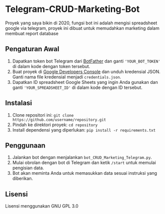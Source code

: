 # Telegram-CRUD-Marketing-Bot
Proyek yang saya bikin di 2020, fungsi bot ini adalah mengisi spreadsheet google via telegram, proyek ini dibuat untuk memudahkan marketing dalam membuat report database

## Pengaturan Awal

1. Dapatkan token bot Telegram dari [BotFather](https://core.telegram.org/bots#botfather) dan ganti `'YOUR_BOT_TOKEN'` di dalam kode dengan token tersebut.
2. Buat proyek di [Google Developers Console](https://console.developers.google.com/) dan unduh kredensial JSON. Ganti nama file kredensial menjadi `credentials.json`.
3. Dapatkan ID spreadsheet Google Sheets yang ingin Anda gunakan dan ganti `'YOUR_SPREADSHEET_ID'` di dalam kode dengan ID tersebut.

## Instalasi

1. Clone repositori ini: `git clone https://github.com/username/repository.git`
2. Pindah ke direktori proyek: `cd repository`
3. Install dependensi yang diperlukan: `pip install -r requirements.txt`

## Penggunaan

1. Jalankan bot dengan menjalankan `bot_CRUD_Marketing_Telegram.py`.
2. Mulai obrolan dengan bot di Telegram dan ketik `/start` untuk memulai pengisian data.
3. Bot akan meminta Anda untuk memasukkan data sesuai instruksi yang diberikan.

## Lisensi

Lisensi menggunakan GNU GPL 3.0 

